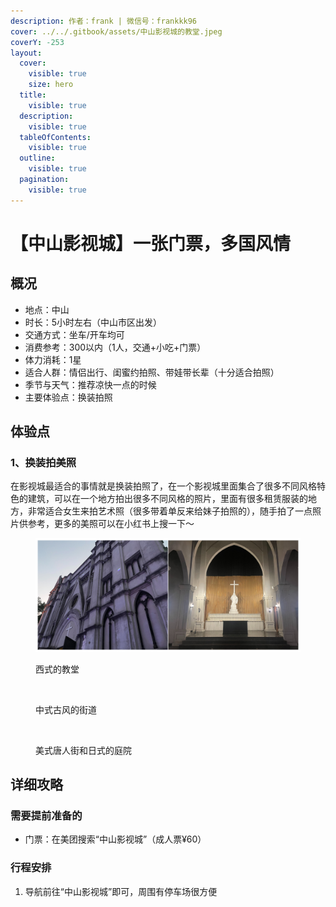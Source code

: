 ```yaml
---
description: 作者：frank | 微信号：frankkk96
cover: ../../.gitbook/assets/中山影视城的教堂.jpeg
coverY: -253
layout:
  cover:
    visible: true
    size: hero
  title:
    visible: true
  description:
    visible: true
  tableOfContents:
    visible: true
  outline:
    visible: true
  pagination:
    visible: true
---
```


# 【中山影视城】一张门票，多国风情

## 概况

* 地点：中山
* 时长：5小时左右（中山市区出发）
* 交通方式：坐车/开车均可
* 消费参考：300以内（1人，交通+小吃+门票）
* 体力消耗：1星
* 适合人群：情侣出行、闺蜜约拍照、带娃带长辈（十分适合拍照）
* 季节与天气：推荐凉快一点的时候
* 主要体验点：换装拍照

## 体验点

### 1、换装拍美照

在影视城最适合的事情就是换装拍照了，在一个影视城里面集合了很多不同风格特色的建筑，可以在一个地方拍出很多不同风格的照片，里面有很多租赁服装的地方，非常适合女生来拍艺术照（很多带着单反来给妹子拍照的），随手拍了一点照片供参考，更多的美照可以在小红书上搜一下～

<figure><img src="../../.gitbook/assets/影视城1.jpg" alt=""><figcaption><p>西式的教堂</p></figcaption></figure>

<figure><img src="../../.gitbook/assets/影视城2.jpg" alt=""><figcaption><p>中式古风的街道</p></figcaption></figure>

<figure><img src="../../.gitbook/assets/影视城3.jpg" alt=""><figcaption><p>美式唐人街和日式的庭院</p></figcaption></figure>

## 详细攻略

### 需要提前准备的

* 门票：在美团搜索“中山影视城”（成人票¥60）

### 行程安排

1. 导航前往“中山影视城”即可，周围有停车场很方便
